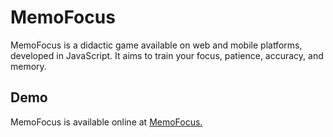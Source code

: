 

# MemoFocus

MemoFocus is a didactic game available on web and mobile platforms, developed in JavaScript. It aims to train your focus, patience, accuracy, and memory.

## Demo

MemoFocus is available online at [MemoFocus.](https://3mmanu3lmois3s.github.io/memofocus/)
